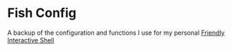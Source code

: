 # Fish Config

A backup of the configuration and functions I use for my personal [Friendly
Interactive Shell](https://fishshell.com/)
